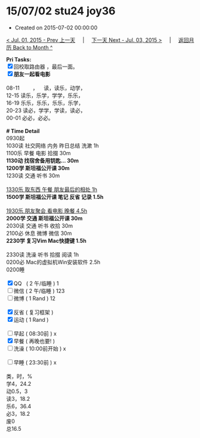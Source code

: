 # 15/07/02 stu24 joy36

- Created on 2015-07-02 00:00:00

[< Jul. 01, 2015 - Prev 上一天](/lifelogs/2015/07/d01.md) &nbsp; &nbsp; | &nbsp; &nbsp; [下一天 Next - Jul. 03, 2015 >](/lifelogs/2015/07/d03.md) &nbsp; &nbsp; |  &nbsp; &nbsp; [返回月历 Back to Month ^](/lifelogs/2015/07/index.md)
<br/><div><b>Pri Tasks:</b></div><div><input checked="true" type="checkbox"/>回校取路由器 ，最后一面。</div><div><b><input checked="true" type="checkbox"/></b><b>朋友一起看电影</b></div><div><br/></div><div>08-11         ，    读，读乐，动学，</div><div>12-15 读乐，乐学，学学，乐乐，</div><div>16-19 乐乐，乐乐，乐乐，乐学，</div><div>20-23 读必，学学，学读，读必，</div><div>00-01 必必，必必。</div><div><br/></div><div><b># Time Detail</b></div><div>0930起</div><div>1030读 社交网络 内务 昨日总结 洗漱 1h</div><div>1100乐 早餐 电影 拾掇 30m</div><div><b>1130动 找宿舍备用钥匙… 30m</b></div><div><b>1200学 斯坦福公开课 30m</b></div><div>1230读 交通 听书 30m</div><div><br/></div><div><u>1330乐 取东西 午餐 朋友最后的相处 1h</u></div><div><b>1500学 斯坦福公开课 笔记 反省 记录 1.5h</b><br/></div><div><br/></div><div><u>1930乐 朋友聚会 看电影 晚餐 4.5h</u></div><div><b>2000学 交通 斯坦福公开课 30m</b></div><div>2030读 交通 听书 收拾 30m</div><div>2100必 休息 微博 微信 30m</div><div><b>2230学 复习Vim Mac快捷键 1.5h</b></div><div><br/></div><div>2330读 洗澡 听书 拾掇 阅读 1h</div><div>0200必 Mac的虚拟机Win安装软件 2.5h</div><div>0200睡</div><div><br/></div><div><input checked="true" type="checkbox"/>QQ   ( 2 午/临睡 ) 1</div><div><input type="checkbox"/>微信 ( 2 午/临睡 ) 123</div><div><input type="checkbox"/>微博 ( 1 Rand ) 12</div><div><br/></div><div><input checked="true" type="checkbox"/>反省 ( 复习框架 )</div><div><input checked="true" type="checkbox"/>运动 ( 1 Rand )</div><div><br/></div><div><input type="checkbox"/>早起 ( 08:30前 ) x</div><div><input checked="true" type="checkbox"/>早餐 ( 再晚也要! )</div><div><input type="checkbox"/>洗澡 ( 10:00前开始 ) x</div><div><br/></div><div><input type="checkbox"/>早睡 ( 23:30前 ) x</div><div><br/></div><div>类，时，%</div><div>学4，24.2</div><div>动0.5，3</div><div>读3，18.2</div><div>乐6，36.4</div><div>必3，18.2</div><div>废0</div><div>总16.5</div>
